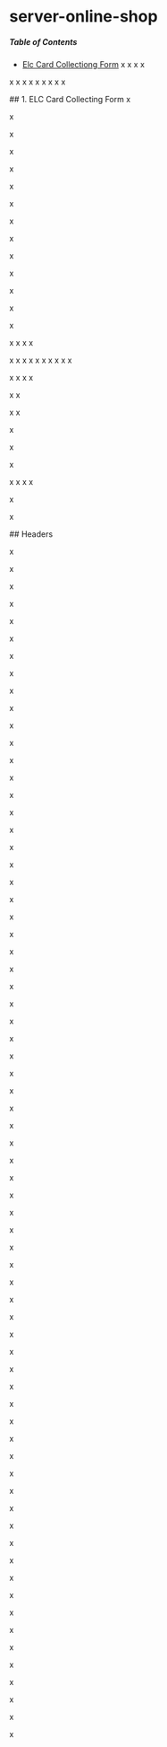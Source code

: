 # server-online-shop

##### Table of Contents  
* [Elc Card Collectiong Form](#elc-card-collecting-form)
x
x
x
x

x
x
x
x
x
x
x
x
x

<a name="elc-card-collecting-form"/>
## 1. ELC Card Collecting Form
x



x



x



x



x



x



x



x



x



x



x



x



x



x


x
x
x
x

x
x
x
x
x
x
x
x
x
x

x
x
x
x

x
x

x
x



x

x


x

x
x
x
x


x

x

<a name="headers"/>
## Headers


x



x



x



x



x



x



x



x

x



x



x



x



x



x



x



x



x



x



x



x



x



x



x



x



x



x



x



x



x



x



x



x



x



x



x



x



x



x



x



x



x



x



x



x



x



x



x



x



x



x



x



x



x



x



x



x



x



x



x



x



x



x



x



x



x



x



x



x



x

